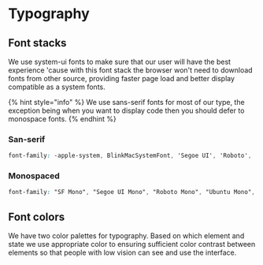 # Typography

## Font stacks

We use system-ui fonts to make sure that our user will have the best experience 'cause with this font stack the browser won't need to download fonts from other source, providing faster page load and better display compatible as a system fonts. 

{% hint style="info" %}
We use sans-serif fonts for most of our type, the exception being when you want to display code then you should defer to monospace fonts.
{% endhint %}

### San-serif

```css
font-family: -apple-system, BlinkMacSystemFont, 'Segoe UI', 'Roboto', 'Oxygen', 'Ubuntu', 'Fira Sans', 'Droid Sans', 'Helvetica Neue', sans-serif;
```

### Monospaced

```css
font-family: "SF Mono", "Segoe UI Mono", "Roboto Mono", "Ubuntu Mono", Menlo, Courier, monospace;
```

## Font colors

We have two color palettes for typography. Based on which element and state we use appropriate color to ensuring sufficient color contrast between elements so that people with low vision can see and use the interface.



